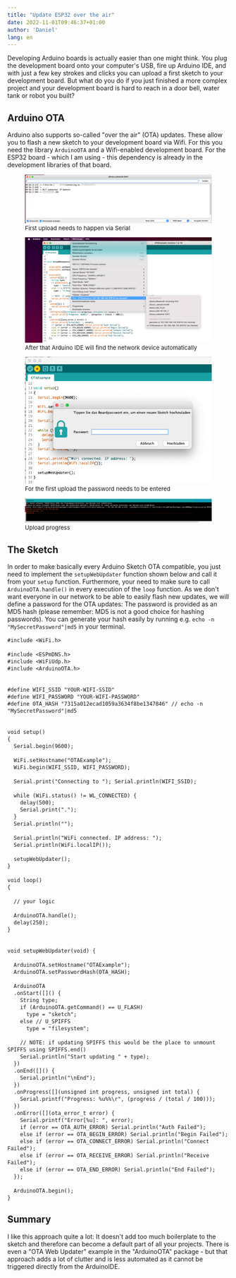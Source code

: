 ```yaml
---
title: "Update ESP32 over the air"
date: 2022-11-01T09:46:37+01:00
author: 'Daniel'
lang: en
---
```


Developing Arduino boards is actually easier than one might think. You plug the development board onto your computer's USB, fire up Arduino IDE, and with just a few key strokes and clicks you can upload a first sketch to your development board. But what do you do if you just finished a more complex project and your development board is hard to reach in a door bell, water tank or robot you built?

## Arduino OTA
Arduino also supports so-called "over the air" (OTA) updates. These allow you to flash a new sketch to your development board via Wifi. For this you need the library `ArduinoOTA` and a Wifi-enabled development board. For the ESP32 board - which I am using - this dependency is already in the development libraries of that board.


<div class="gallery-grid">

<figure style="font-size:small;">
  <img src="/images/ota/serial.png" style="">
  <figcaption>First upload needs to happen via Serial</figcaption>
</figure>

<figure style="font-size:small;">
  <img src="/images/ota/network.png" style="">
  <figcaption>After that Arduino IDE will find the network device automatically</figcaption>
</figure>

<figure style="font-size:small;">
  <img src="/images/ota/password.png" style="">
  <figcaption>For the first upload the password needs to be entered</figcaption>
</figure>

<figure style="font-size:small;">
  <img src="/images/ota/upload.png" style="">
  <figcaption>Upload progress</figcaption>
</figure>

</div>

## The Sketch

In order to make basically every Arduino Sketch OTA compatible, you just need to implement the `setupWebUpdater` function shown below and call it from your `setup` function. Furthermore, your need to make sure to call `ArduinoOTA.handle()` in every execution of the `loop` function. As we don't want everyone in our network to be able to easily flash new updates, we will define a password for the OTA updates: The password is provided as an MD5 hash (please remember: MD5 is not a good choice for hashing passwords). You can generate your hash easily by running e.g. `echo -n "MySecretPassword"|md5` in your terminal.

```
#include <WiFi.h>

#include <ESPmDNS.h>
#include <WiFiUdp.h>
#include <ArduinoOTA.h>


#define WIFI_SSID "YOUR-WIFI-SSID"
#define WIFI_PASSWORD "YOUR-WIFI-PASSWORD"
#define OTA_HASH "7315a012ecad1059a3634f8be1347846" // echo -n "MySecretPassword"|md5


void setup()
{
  Serial.begin(9600);

  WiFi.setHostname("OTAExample");
  WiFi.begin(WIFI_SSID, WIFI_PASSWORD);

  Serial.print("Connecting to "); Serial.println(WIFI_SSID);

  while (WiFi.status() != WL_CONNECTED) {
    delay(500);
    Serial.print(".");
  }
  Serial.println("");

  Serial.println("WiFi connected. IP address: ");
  Serial.println(WiFi.localIP());

  setupWebUpdater();
}

void loop()
{

  // your logic

  ArduinoOTA.handle();
  delay(250);
}


void setupWebUpdater(void) {

  ArduinoOTA.setHostname("OTAExample");
  ArduinoOTA.setPasswordHash(OTA_HASH);

  ArduinoOTA
  .onStart([]() {
    String type;
    if (ArduinoOTA.getCommand() == U_FLASH)
      type = "sketch";
    else // U_SPIFFS
      type = "filesystem";

    // NOTE: if updating SPIFFS this would be the place to unmount SPIFFS using SPIFFS.end()
    Serial.println("Start updating " + type);
  })
  .onEnd([]() {
    Serial.println("\nEnd");
  })
  .onProgress([](unsigned int progress, unsigned int total) {
    Serial.printf("Progress: %u%%\r", (progress / (total / 100)));
  })
  .onError([](ota_error_t error) {
    Serial.printf("Error[%u]: ", error);
    if (error == OTA_AUTH_ERROR) Serial.println("Auth Failed");
    else if (error == OTA_BEGIN_ERROR) Serial.println("Begin Failed");
    else if (error == OTA_CONNECT_ERROR) Serial.println("Connect Failed");
    else if (error == OTA_RECEIVE_ERROR) Serial.println("Receive Failed");
    else if (error == OTA_END_ERROR) Serial.println("End Failed");
  });

  ArduinoOTA.begin();
}
```

## Summary
I like this approach quite a lot: It doesn't add too much boilerplate to the sketch and therefore can become a default part of all your projects. There is even a "OTA Web Updater" example in the "ArduinoOTA" package - but that approach adds a lot of clutter and is less automated as it cannot be triggered directly from the ArduinoIDE. 
